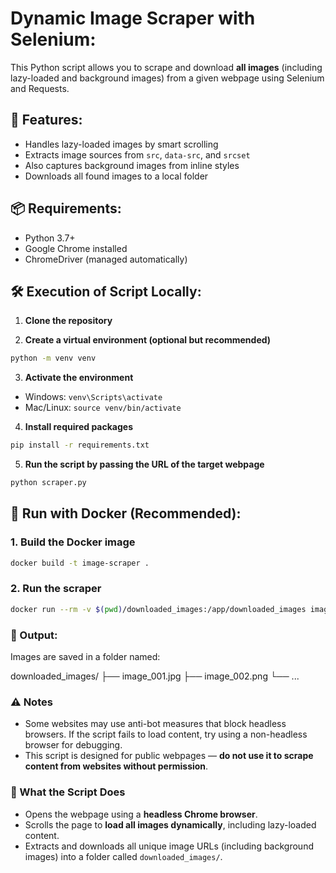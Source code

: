# Dynamic Image Scraper with Selenium:

This Python script allows you to scrape and download **all images** (including lazy-loaded and background images) from a given webpage using Selenium and Requests.

## 🚀 Features: 

- Handles lazy-loaded images by smart scrolling
- Extracts image sources from `src`, `data-src`, and `srcset`
- Also captures background images from inline styles
- Downloads all found images to a local folder

## 📦 Requirements: 

- Python 3.7+
- Google Chrome installed
- ChromeDriver (managed automatically)

## 🛠 Execution of Script Locally:

1. **Clone the repository**

2. **Create a virtual environment (optional but recommended)**

```bash
python -m venv venv
```

3. **Activate the environment**
   
- Windows: `venv\Scripts\activate`
- Mac/Linux: `source venv/bin/activate`

4. **Install required packages**

```bash
pip install -r requirements.txt
```

5. **Run the script by passing the URL of the target webpage**

```bash
python scraper.py
```

## 🐳 Run with Docker (Recommended):

### 1. Build the Docker image

```bash
docker build -t image-scraper .
```

### 2. Run the scraper

```bash
docker run --rm -v $(pwd)/downloaded_images:/app/downloaded_images image-scraper
```


### 📁 Output:
Images are saved in a folder named:

downloaded_images/
├── image_001.jpg
├── image_002.png
└── ...

### ⚠️ Notes

- Some websites may use anti-bot measures that block headless browsers. If the script fails to load content, try using a non-headless browser for debugging.
- This script is designed for public webpages — **do not use it to scrape content from websites without permission**.

### 🧭 What the Script Does

- Opens the webpage using a **headless Chrome browser**.
- Scrolls the page to **load all images dynamically**, including lazy-loaded content.
- Extracts and downloads all unique image URLs (including background images) into a folder called `downloaded_images/`.
